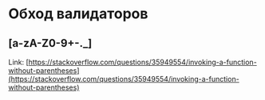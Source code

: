 # Обход валидаторов

## \[a-zA-Z0-9+-.\_]

Link: [https://stackoverflow.com/questions/35949554/invoking-a-function-without-parentheses](https://stackoverflow.com/questions/35949554/invoking-a-function-without-parentheses)
